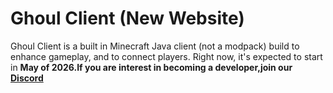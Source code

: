 # Ghoul Client (New Website)

Ghoul Client is a built in Minecraft Java client (not a modpack) build to enhance gameplay, and to connect players. Right now, it's expected to start in <b>May of 2026<b>.If you are interest in becoming a developer,join our <a href="https://discord.gg/gmvS9NEuEn">Discord</a>
